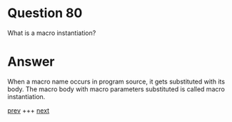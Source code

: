 
# Question 80


What is a macro instantiation?


# Answer




When a macro name occurs in program source, it gets substituted with its body.
The macro body  with macro parameters substituted is called macro instantiation.



[prev](079.md) +++ [next](081.md)
